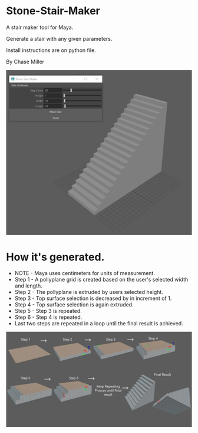# Stone-Stair-Maker

A stair maker tool for Maya.

Generate a stair with any given parameters. 

Install instructions are on python file. 

By Chase Miller


![](pics/tool.JPG)
# How it's generated.
 - NOTE - Maya uses centimeters for units of measurement.
 - Step 1 - A pollyplane grid is created based on the user's selected width and length. 
 - Step 2 - The pollyplane is extruded by users selected height.
 - Step 3 - Top surface selection is decreased by in increment of 1.
 - Step 4 - Top surface selection is again extruded.
 - Step 5 - Step 3 is repeated.
 - Step 6 - Step 4 is repeated.
 - Last two steps are repeated in a loop until the final result is achieved.

![](pics/building.jpg)

